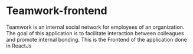 # Teamwork-frontend
Teamwork is an internal social network for employees of an organization. The goal of this application is to facilitate interaction between colleagues and promote internal bonding. This is the Frontend of the application done in ReactJs
